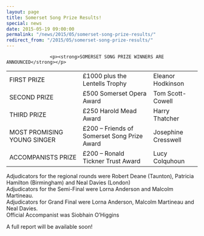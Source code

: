 ```yaml
---
layout: page
title: Somerset Song Prize Results!
special: news
date: 2015-05-19 09:00:00
permalink: "/news/2015/05/somerset-song-prize-results/"
redirect_from: "/2015/05/somerset-song-prize-results/"
---
```



                    
                    <p><strong>SOMERSET SONG PRIZE WINNERS ARE ANNOUNCED</strong></p>
<div class="table-responsive"><table  style="width:100%; "  class="easy-table easy-table-default " border="0">
<tbody>
<tr><td >FIRST PRIZE</td>
<td >£1000 plus the Lentells Trophy</td>
<td >Eleanor Hodkinson</td>
</tr>

<tr><td >SECOND PRIZE</td>
<td >£500 Somerset Opera Award</td>
<td >Tom Scott-Cowell</td>
</tr>

<tr><td >THIRD PRIZE</td>
<td >£250 Harold Mead Award</td>
<td >Harry Thatcher</td>
</tr>

<tr><td >MOST PROMISING YOUNG SINGER</td>
<td >£200 – Friends of Somerset Song Prize Award</td>
<td >Josephine Cresswell</td>
</tr>

<tr><td >ACCOMPANISTS PRIZE</td>
<td >£200 – Ronald Tickner Trust Award</td>
<td >Lucy Colquhoun</td>
</tr>
</tbody></table></div>
<p>Adjudicators for the regional rounds were Robert Deane (Taunton), Patricia Hamilton (Birmingham) and Neal Davies (London)<br />
Adjudicators for the Semi-Final were Lorna Anderson and Malcolm Martineau.<br />
Adjudicators for Grand Final were Lorna Anderson, Malcolm Martineau and Neal Davies.<br />
Official Accompanist was Siobhain O’Higgins</p>
<p>A full report will be available soon!</p>

                
